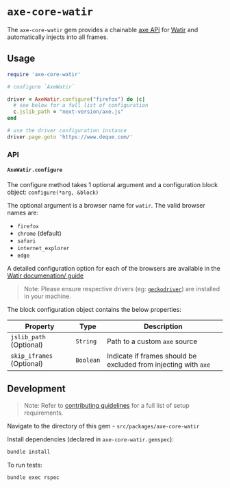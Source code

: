 # `axe-core-watir`

The `axe-core-watir` gem provides a chainable [axe API][] for [Watir][] and automatically injects into all frames.

## Usage

```rb
require 'axe-core-watir'

# configure `AxeWatir`

driver = AxeWatir.configure("firefox") do |c|
  # see below for a full list of configuration 
  c.jslib_path = "next-version/axe.js"
end

# use the driver configuration instance
driver.page.goto 'https://www.deque.com/'
```

### API 

#### `AxeWatir.configure`

The configure method takes 1 optional argument and a configuration block object: `configure(*arg, &block)`

The optional argument is a browser name for `watir`. The valid browser names are:
- `firefox` 
- `chrome` (default)
- `safari`
- `internet_explorer`
- `edge`

A detailed configuration option for each of the browsers are available in the [Watir documenation/ guide](http://watir.com/guides/)

> Note: Please ensure respective drivers (eg: [`geckodriver`][]) are installed in your machine.

The block configuration object contains the below properties:

| Property | Type | Description |
|---|---|---|
| `jslib_path` (Optional) | `String` | Path to a custom `axe` source |
| `skip_iframes` (Optional) | `Boolean` | Indicate if frames should be excluded from injecting with `axe` |

## Development

> Note: Refer to [contributing guidelines](../../../CONTRIBUTING.md) for a full list of setup requirements.

Navigate to the directory of this gem - `src/packages/axe-core-watir`

Install dependencies (declared in `axe-core-watir.gemspec`):
```sh
bundle install
```

To run tests:
```
bundle exec rspec
```

[axe API]: https://github.com/dequelabs/axe-core/blob/develop/doc/API.md
[Watir]: http://watir.com/
[`geckodriver`]: https://github.com/mozilla/geckodriver/releases